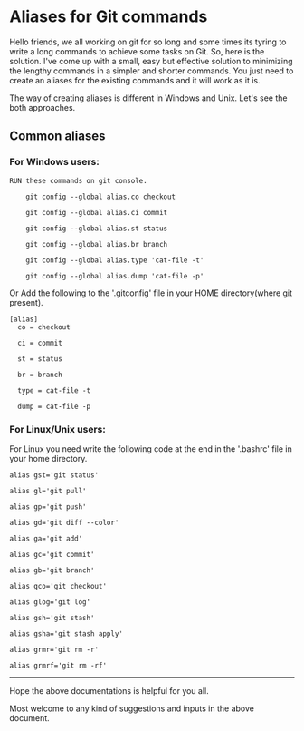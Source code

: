# Aliases for Git commands

Hello friends, we all working on git for so long and some times its tyring to write a long commands to achieve some tasks on Git.
So, here is the solution. I've come up with a small, easy but effective solution to minimizing the lengthy commands in a simpler and shorter commands.
You just need to create an aliases for the existing commands and it will work as it is.

The way of creating aliases is different in Windows and Unix. Let's see the both approaches.

## Common aliases

### For Windows users:

    RUN these commands on git console.

        git config --global alias.co checkout

        git config --global alias.ci commit

        git config --global alias.st status

        git config --global alias.br branch

        git config --global alias.type 'cat-file -t'

        git config --global alias.dump 'cat-file -p'

Or Add the following to the '.gitconfig' file in your HOME directory(where git present).

    [alias]
      co = checkout

      ci = commit

      st = status

      br = branch

      type = cat-file -t

      dump = cat-file -p


### For Linux/Unix users:

For Linux you need write the following code at the end in the '.bashrc' file in your home directory.

    alias gst='git status'

    alias gl='git pull'

    alias gp='git push'

    alias gd='git diff --color'

    alias ga='git add'

    alias gc='git commit'

    alias gb='git branch'

    alias gco='git checkout'

    alias glog='git log'

    alias gsh='git stash'

    alias gsha='git stash apply'

    alias grmr='git rm -r'

    alias grmrf='git rm -rf'

------------------------------------------------------------------------------------------------------------------------

Hope the above documentations is helpful for you all.

Most welcome to any kind of suggestions and inputs in the above document.